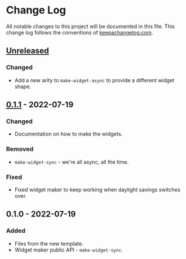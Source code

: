 # Change Log
All notable changes to this project will be documented in this file. This change log follows the conventions of [keepachangelog.com](http://keepachangelog.com/).

## [Unreleased]
### Changed
- Add a new arity to `make-widget-async` to provide a different widget shape.

## [0.1.1] - 2022-07-19
### Changed
- Documentation on how to make the widgets.

### Removed
- `make-widget-sync` - we're all async, all the time.

### Fixed
- Fixed widget maker to keep working when daylight savings switches over.

## 0.1.0 - 2022-07-19
### Added
- Files from the new template.
- Widget maker public API - `make-widget-sync`.

[Unreleased]: https://github.com/your-name/rot13-encrypt/compare/0.1.1...HEAD
[0.1.1]: https://github.com/your-name/rot13-encrypt/compare/0.1.0...0.1.1

